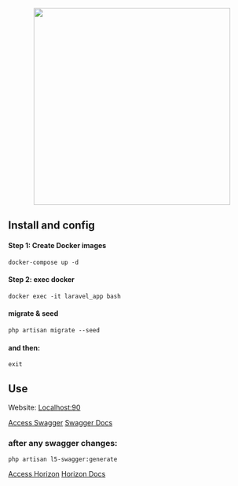 <p align="center">
    <a href="https://laravel.com" target="_blank">
        <img src="https://raw.githubusercontent.com/laravel/art/master/logo-lockup/5%20SVG/2%20CMYK/1%20Full%20Color/laravel-logolockup-cmyk-red.svg" width="400">
    </a>
</p>

## Install and config
#### Step 1: Create Docker images

```
docker-compose up -d
```
#### Step 2: exec docker

```
docker exec -it laravel_app bash
```

####  migrate & seed
```
php artisan migrate --seed
```

#### and then:
```
exit
```

## Use

<p>
    Website: <a href="http://localhost:90" target="_blank">Localhost:90</a>
</p>
<p>
    <a href="http://localhost:90/api/documentation" target="_blank">Access Swagger</a>
    <a href="https://swagger.io/docs/">Swagger Docs</a>
</p>

### after any swagger changes:
````
php artisan l5-swagger:generate 
````

<p>
    <a href="http://localhost:90/horizon" target="_blank">Access Horizon</a>
    <a href="https://laravel.com/docs/11.x/horizon" target="_blank">Horizon Docs</a>
</p>

